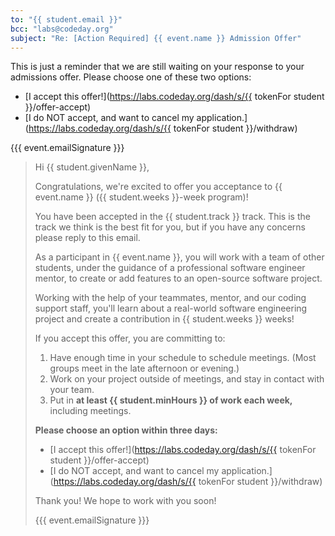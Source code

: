 ```yaml
---
to: "{{ student.email }}"
bcc: "labs@codeday.org"
subject: "Re: [Action Required] {{ event.name }} Admission Offer"
---
```


This is just a reminder that we are still waiting on your response to your admissions offer. Please choose one of these two options:

- [I accept this offer!](https://labs.codeday.org/dash/s/{{ tokenFor student }}/offer-accept)
- [I do NOT accept, and want to cancel my application.](https://labs.codeday.org/dash/s/{{ tokenFor student }}/withdraw)

{{{ event.emailSignature }}}


> Hi {{ student.givenName }},
> 
> Congratulations, we're excited to offer you acceptance to {{ event.name }} ({{ student.weeks }}-week program)!
> 
> You have been accepted in the {{ student.track }} track. This is the track we think is the best fit for you, but if you
> have any concerns please reply to this email.
> 
> As a participant in {{ event.name }}, you will work with a team of other students, under the guidance of a professional
> software engineer mentor, to create or add features to an open-source software project.
> 
> Working with the help of your teammates, mentor, and our coding support staff, you'll learn about a real-world software
> engineering project and create a contribution in {{ student.weeks }} weeks!
> 
> If you accept this offer, you are committing to:
> 
> 1. Have enough time in your schedule to schedule meetings. (Most groups meet in the late afternoon or evening.)
> 2. Work on your project outside of meetings, and stay in contact with your team.
> 3. Put in **at least {{ student.minHours }} of work each week,** including meetings.
> 
> **Please choose an option within three days:**
> - [I accept this offer!](https://labs.codeday.org/dash/s/{{ tokenFor student }}/offer-accept)
> - [I do NOT accept, and want to cancel my application.](https://labs.codeday.org/dash/s/{{ tokenFor student }}/withdraw)
> 
> Thank you! We hope to work with you soon!
> 
> {{{ event.emailSignature }}}